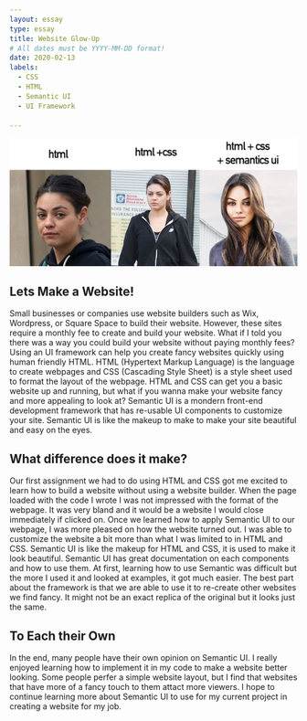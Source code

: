 ```yaml
---
layout: essay
type: essay
title: Website Glow-Up
# All dates must be YYYY-MM-DD format!
date: 2020-02-13
labels:
  - CSS 
  - HTML 
  - Semantic UI
  - UI Framework 
 
---
```



<img class="ui image" src="../images/html.jpg"> 

## Lets Make a Website!
Small businesses or companies use website builders such as Wix, Wordpress, or Square Space to build their website. However, these sites require a monthly fee to create and build your website. What if I told you there was a way you could build your website without paying monthly fees? Using an UI framework can help you create fancy websites quickly using human friendly HTML. HTML (Hypertext Markup Language) is the language to create webpages and CSS (Cascading Style Sheet) is a style sheet used to format the layout of the webpage. HTML and CSS can get you a basic website up and running, but what if you wanna make your website fancy and more appealing to look at? Semantic UI is a mondern front-end development framework that has re-usable UI components to customize your site. Semantic UI is like the makeup to make to make your site beautiful and easy on the eyes. 

## What difference does it make? 
Our first assignment we had to do using HTML and CSS got me excited to learn how to build a website without using a website builder. When the page loaded with the code I wrote I was not impressed with the format of the webpage. It was very bland and it would be a website I would close immediately if clicked on. Once we learned how to apply Semantic UI to our webpage, I was more pleased on how the website turned out. I was able to customize the website a bit more than what I was limited to in HTML and CSS. Semantic UI is like the makeup for HTML and CSS, it is used to make it look beautiful. Semantic UI has great documentation on each components and how to use them. At first, learning how to use Semantic was difficult but the more I used it and looked at examples, it got much easier. The best part about the framework is that we are able to use it to re-create other websites we find fancy. It might not be an exact replica of the original but it looks just the same. 

## To Each their Own
In the end, many people have their own opinion on Semantic UI. I really enjoyed learning how to implement it in my code to make a website better looking. Some people perfer a simple website layout, but I find that websites that have more of a fancy touch to them attact more viewers. I hope to continue learning more about Semantic UI to use for my current project in creating a website for my job. 




